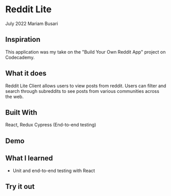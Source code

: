 # Reddit Lite
July 2022
Mariam Busari

## Inspiration
This application was my take on the "Build Your Own Reddit App" project on Codecademy.

## What it does
Reddit Lite  Client allows users to view posts from reddit. Users can filter and search through subreddits to see posts from various communities across the web.

## Built With
React, Redux
Cypress (End-to-end testing)

## Demo

## What I learned
- Unit and end-to-end testing with React
## Try it out
[]()